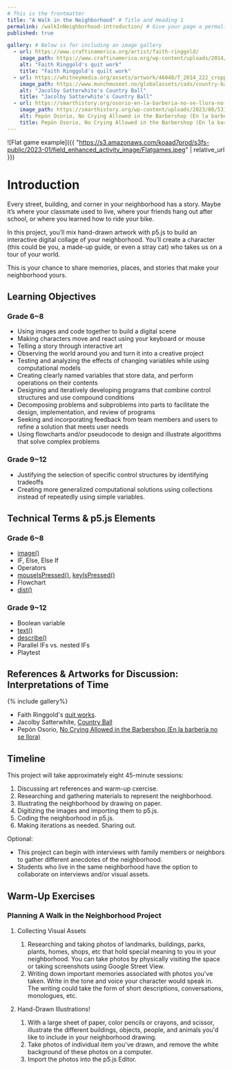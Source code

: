 ```yaml
---
# This is the frontmatter
title: "A Walk in the Neighborhood" # Title and Heading 1
permalink: /walkInNeighborhood-introduction/ # Give your page a permalink
published: true

gallery: # Below is for including an image gallery
  - url: https://www.craftinamerica.org/artist/faith-ringgold/
    image_path: https://www.craftinamerica.org/wp-content/uploads/2014/07/Dancing-on-the-GWB-copy.jpg
    alt: "Faith Ringgold's quit work"
    title: "Faith Ringgold's quilt work"
  - url: https://whitneymedia.org/assets/artwork/46048/T_2014_222_cropped.jpeg
    image_path: https://www.munchmuseet.no/globalassets/cads/country-ball-1989---2012-video-still-8.jpeg?mode=max&quality=95&w=1400
    alt: "Jacolby Satterwhite's Country Ball"
    title: "Jacolby Satterwhite's Country Ball"
  - url: https://smarthistory.org/osorio-en-la-barberia-no-se-llora-no-crying-allowed-in-the-barbershop/
    image_path: https://smarthistory.org/wp-content/uploads/2023/08/53112435104_9ed330b293_o-2048x1152.jpg
    alt: Pepón Osorio, No Crying Allowed in the Barbershop (En la barbería no se llora)
    title: Pepón Osorio, No Crying Allowed in the Barbershop (En la barbería no se llora)
---
```


![Flat game example]({{ "https://s3.amazonaws.com/koaad7prod/s3fs-public/2023-01/field_enhanced_activity_image/Flatgames.jpeg" | relative_url }})

# Introduction

Every street, building, and corner in your neighborhood has a story. Maybe it’s where your classmate used to live, where your friends hang out after school, or where you learned how to ride your bike.

In this project, you’ll mix hand-drawn artwork with p5.js to build an interactive digital collage of your neighborhood. You’ll create a character (this could be you, a made-up guide, or even a stray cat) who takes us on a tour of your world.

This is your chance to share memories, places, and stories that make your neighborhood yours.

## Learning Objectives

### Grade 6~8

- Using images and code together to build a digital scene
- Making characters move and react using your keyboard or mouse
- Telling a story through interactive art
- Observing the world around you and turn it into a creative project
- Testing and analyzing the effects of changing variables while using computational models
- Creating clearly named variables that store data, and perform operations on their contents
- Designing and iteratively developing programs that combine control structures and use compound conditions
- Decomposing problems and subproblems into parts to facilitate the design, implementation, and review of programs
- Seeking and incorporating feedback from team members and users to refine a
  solution that meets user needs
- Using flowcharts and/or pseudocode to design and illustrate algorithms that solve complex problems

### Grade 9~12

- Justifying the selection of specific control structures by identifying tradeoffs
- Creating more generalized computational solutions using collections instead of repeatedly using simple variables.

## Technical Terms & p5.js Elements

### Grade 6~8
- [image()](https://beta.p5js.org/reference/p5/image/)
- IF, Else, Else If
- Operators
- [mouseIsPressed()](https://p5js.org/reference/p5/mouseIsPressed/), [keyIsPressed()](https://p5js.org/reference/p5/keyIsPressed/)
- Flowchart
- [dist()](https://p5js.org/reference/p5/dist/)

### Grade 9~12
- Boolean variable
- [text()](https://p5js.org/reference/p5/text/)
- [describe()](https://p5js.org/reference/p5/describe/)
- Parallel IFs vs. nested IFs
- Playtest

## References & Artworks for Discussion: Interpretations of Time

{% include gallery%}

- Faith Ringgold's [quit works](https://www.craftinamerica.org/artist/faith-ringgold/).
- Jacolby Satterwhite, [Country Ball](https://www.munchmuseet.no/globalassets/cads/country-ball-1989---2012-video-still-8.jpeg?mode=max&quality=95&w=1400)
- Pepón Osorio, [No Crying Allowed in the Barbershop (En la barbería no se llora)](https://smarthistory.org/osorio-en-la-barberia-no-se-llora-no-crying-allowed-in-the-barbershop/)

## Timeline

This project will take approximately eight 45-minute sessions:

1. Discussing art references and warm-up cxercise.
1. Researching and gathering materials to represent the neighborhood.
1. Illustrating the neighborhood by drawing on paper.
1. Digitizing the images and importing them to p5.js.
1. Coding the neighborhood in p5.js.
1. Making iterations as needed. Sharing out.

Optional:

- This project can begin with interviews with family members or neighbors to gather different anecdotes of the neighborhood.
- Students who live in the same neighborhood have the option to collaborate on interviews and/or visual assets.

## Warm-Up Exercises

### Planning A Walk in the Neighborhood Project

1. Collecting Visual Assets

   1. Researching and taking photos of landmarks, buildings, parks, plants, homes, shops, etc that hold special meaning to you in your neighborhood. You can take photos by physically visiting the space or taking screenshots using Google Street View.
   1. Writing down important memories associated with photos you've taken. Write in the tone and voice your character would speak in. The writing could take the form of short descriptions, conversations, monologues, etc.

1. Hand-Drawn Illustrations!
   1. With a large sheet of paper, color pencils or crayons, and scissor, illustrate the different buildings, objects, people, and animals you'd like to include in your neighborhood drawing.
   1. Take photos of individual item you've drawn, and remove the white background of these photos on a computer.
   1. Import the photos into the p5.js Editor.
